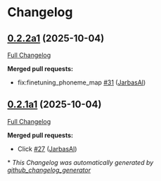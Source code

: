 # Changelog

## [0.2.2a1](https://github.com/TigreGotico/phoonnx/tree/0.2.2a1) (2025-10-04)

[Full Changelog](https://github.com/TigreGotico/phoonnx/compare/0.2.1a1...0.2.2a1)

**Merged pull requests:**

- fix:finetuning\_phoneme\_map [\#31](https://github.com/TigreGotico/phoonnx/pull/31) ([JarbasAl](https://github.com/JarbasAl))

## [0.2.1a1](https://github.com/TigreGotico/phoonnx/tree/0.2.1a1) (2025-10-04)

[Full Changelog](https://github.com/TigreGotico/phoonnx/compare/0.2.0...0.2.1a1)

**Merged pull requests:**

- Click [\#27](https://github.com/TigreGotico/phoonnx/pull/27) ([JarbasAl](https://github.com/JarbasAl))



\* *This Changelog was automatically generated by [github_changelog_generator](https://github.com/github-changelog-generator/github-changelog-generator)*
